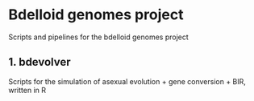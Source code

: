 # Bdelloid genomes project
Scripts and pipelines for the bdelloid genomes project

## 1. bdevolver
Scripts for the simulation of asexual evolution + gene conversion + BIR, written in R
